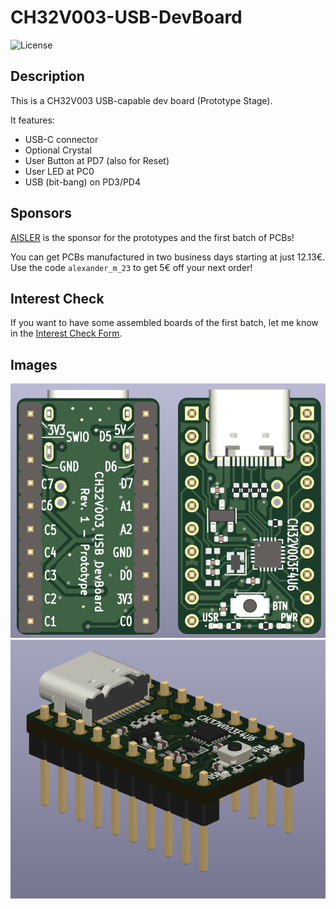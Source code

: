 # CH32V003-USB-DevBoard

![License](https://img.shields.io/github/license/AlexanderMandera/CH32V003-USB-DevBoard)

## Description

This is a CH32V003 USB-capable dev board (Prototype Stage).

It features:
* USB-C connector
* Optional Crystal
* User Button at PD7 (also for Reset)
* User LED at PC0
* USB (bit-bang) on PD3/PD4

## Sponsors

[AISLER](https://aisler.net/) is the sponsor for the prototypes and the first batch of PCBs!

You can get PCBs manufactured in two business days starting at just 12.13€.
Use the code `alexander_m_23` to get 5€ off your next order!

## Interest Check

If you want to have some assembled boards of the first batch,
let me know in the [Interest Check Form](https://docs.google.com/forms/d/19YWWBgOGfh6WGAgh8x8CVMEUygecMP5mgTU2pv9D_yI).

## Images

![Front and Back](./img/front-and-back.png)
![Side](./img/side.png)
